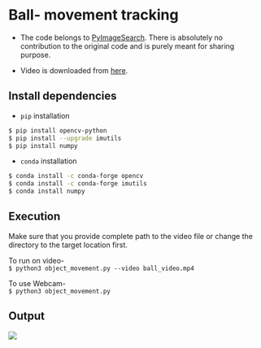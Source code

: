 # Ball- movement tracking

* The code belongs to [PyImageSearch](https://www.pyimagesearch.com/2015/09/21/opencv-track-object-movement/). There is absolutely no contribution to the original code and is purely meant for sharing purpose.

* Video is downloaded from [here](https://www.youtube.com/watch?v=G57GXQ-FYaM).

## Install dependencies 

* `pip` installation
```bash 
$ pip install opencv-python
$ pip install --upgrade imutils
$ pip install numpy
```

* `conda` installation
```bash
$ conda install -c conda-forge opencv
$ conda install -c conda-forge imutils
$ conda install numpy
```

## Execution

Make sure that you provide complete path to the video file or change the directory to the target location first.

To run on video- \
`$ python3 object_movement.py --video ball_video.mp4 `

To use Webcam- \
`$ python3 object_movement.py`

## Output

![](output.gif)


